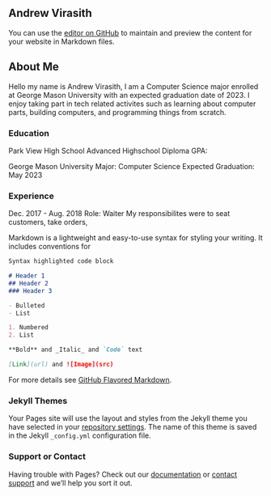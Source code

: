 ## Andrew Virasith

You can use the [editor on GitHub](https://github.com/AndrewVirasith/andrewvirasith.github.io/edit/master/index.md) to maintain and preview the content for your website in Markdown files.
## About Me
Hello my name is Andrew Virasith, I am a Computer Science major enrolled at George Mason University with an expected graduation date of 2023. I enjoy taking part in tech related activites such as learning about computer parts, building computers, and programming things from scratch.

### Education
Park View High School
Advanced Highschool Diploma
GPA:

George Mason University
Major: Computer Science
Expected Graduation: May 2023

### Experience
Dec. 2017 - Aug. 2018 Role: Waiter
My responsibilites were to seat customers, take orders, 


Markdown is a lightweight and easy-to-use syntax for styling your writing. It includes conventions for

```markdown
Syntax highlighted code block

# Header 1
## Header 2
### Header 3

- Bulleted
- List

1. Numbered
2. List

**Bold** and _Italic_ and `Code` text

[Link](url) and ![Image](src)
```

For more details see [GitHub Flavored Markdown](https://guides.github.com/features/mastering-markdown/).

### Jekyll Themes

Your Pages site will use the layout and styles from the Jekyll theme you have selected in your [repository settings](https://github.com/AndrewVirasith/andrewvirasith.github.io/settings). The name of this theme is saved in the Jekyll `_config.yml` configuration file.

### Support or Contact

Having trouble with Pages? Check out our [documentation](https://help.github.com/categories/github-pages-basics/) or [contact support](https://github.com/contact) and we’ll help you sort it out.
